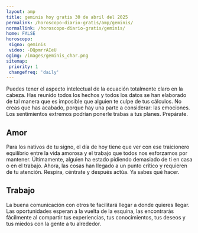 ```yaml
---
layout: amp
title: geminis hoy gratis 30 de abril del 2025 
permalink: /horoscopo-diario-gratis/amp/geminis/
normallink: /horoscopo-diario-gratis/geminis/
home: FALSE
horoscopo:
 signo: geminis
 video: -DQpmrrAIeU
ogimg: /images/geminis_char.png
sitemap:
 priority: 1
 changefreq: 'daily'
---
```



Puedes tener el aspecto intelectual de la ecuación totalmente claro en la cabeza. Has reunido todos los hechos y todos los datos se han elaborado de tal manera que es imposible que alguien te culpe de tus cálculos. No creas que has acabado, porque hay una parte a considerar: las emociones. Los sentimientos extremos podrían ponerle trabas a tus planes. Prepárate.

## Amor

Para los nativos de tu signo, el día de hoy tiene que ver con ese traicionero equilibrio entre la vida amorosa y el trabajo que todos nos esforzamos por mantener. Últimamente, alguien ha estado pidiendo demasiado de ti en casa o en el trabajo. Ahora, las cosas han llegado a un punto crítico y requieren de tu atención. Respira, céntrate y después actúa. Ya sabes qué hacer.

## Trabajo

La buena comunicación con otros te facilitará llegar a donde quieres llegar. Las oportunidades esperan a la vuelta de la esquina, las encontrarás fácilmente al compartir tus experiencias, tus conocimientos, tus deseos y tus miedos con la gente a tu alrededor.